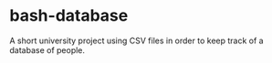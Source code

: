 # bash-database
A short university project using CSV files in order to keep track of a database of people.
